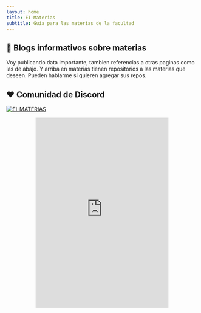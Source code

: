 ```yaml
---
layout: home
title: EI-Materias
subtitle: Guía para las materias de la facultad
---
```


## 🧉 Blogs informativos sobre materias

Voy publicando data importante, tambien referencias a otras paginas como las de abajo. Y arriba en materias tienen repositorios a las materias que deseen. Pueden hablarme si quieren agregar sus repos. 


## ❤️ Comunidad de Discord

<a href="https://discord.com/invite/Jur4R4Jcpx">

<img src="https://i.ibb.co/DLfyNb0/Mesa-de-trabajo-19beast-wwww2.png" alt="EI-MATERIAS" />

</a>


<p align="center">
<iframe src="https://discord.com/widget?id=1075765074565812295&theme=dark" width="350" height="500" allowtransparency="true" frameborder="0" sandbox="allow-popups allow-popups-to-escape-sandbox allow-same-origin allow-scripts"></iframe>

</p>